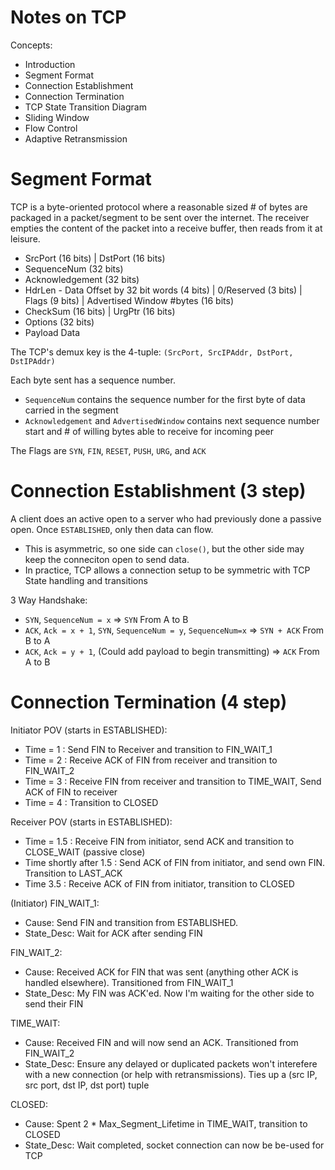 # Notes on TCP 
Concepts:
- Introduction
- Segment Format
- Connection Establishment
- Connection Termination
- TCP State Transition Diagram
- Sliding Window
- Flow Control
- Adaptive Retransmission

# Segment Format
TCP is a byte-oriented protocol where a reasonable sized # of bytes are packaged in a packet/segment to be sent over the internet.
The receiver empties the content of the packet into a receive buffer, then reads from it at leisure.
- SrcPort (16 bits) | DstPort (16 bits)
- SequenceNum (32 bits)
- Acknowledgement (32 bits)
- HdrLen - Data Offset by 32 bit words (4 bits)   |   0/Reserved (3 bits)   |   Flags (9 bits)  |   Advertised Window #bytes (16 bits)
- CheckSum (16 bits)    |   UrgPtr (16 bits)
- Options (32 bits)
- Payload Data

The TCP's demux key is the 4-tuple: `(SrcPort, SrcIPAddr, DstPort, DstIPAddr)`

Each byte sent has a sequence number. 
- `SequenceNum` contains the sequence number for the first byte of data carried in the segment
- `Acknowledgement` and `AdvertisedWindow` contains next sequence number start and # of willing bytes able to receive for incoming peer

The Flags are `SYN`, `FIN`, `RESET`, `PUSH`, `URG`, and `ACK`

# Connection Establishment (3 step)
A client does an active open to a server who had previously done a passive open. Once `ESTABLISHED`, only then data can flow.
- This is asymmetric, so one side can `close()`, but the other side may keep the conneciton open to send data.
- In practice, TCP allows a connection setup to be symmetric with TCP State handling and transitions

3 Way Handshake:
- `SYN`, `SequenceNum = x`                                          => `SYN` From A to B
- `ACK`, `Ack = x + 1`, `SYN`, `SequenceNum = y`, `SequenceNum=x`   => `SYN + ACK` From B to A
- `ACK`, `Ack = y + 1`, (Could add payload to begin transmitting)   => `ACK` From A to B

# Connection Termination (4 step)

Initiator POV (starts in ESTABLISHED):
- Time = 1 : Send FIN to Receiver and transition to FIN_WAIT_1
- Time = 2 : Receive ACK of FIN from receiver and transition to FIN_WAIT_2
- Time = 3 : Receive FIN from receiver and transition to TIME_WAIT, Send ACK of FIN to receiver
- Time = 4 : Transition to CLOSED

Receiver POV (starts in ESTABLISHED):
- Time = 1.5 : Receive FIN from initiator, send ACK and transition to CLOSE_WAIT (passive close)
- Time shortly after 1.5 : Send ACK of FIN from initiator, and send own FIN. Transition to LAST_ACK
- Time 3.5 : Receive ACK of FIN from initiator, transition to CLOSED

(Initiator)
FIN_WAIT_1: 
- Cause: Send FIN and transition from ESTABLISHED. 
- State_Desc: Wait for ACK after sending FIN

FIN_WAIT_2: 
- Cause: Received ACK for FIN that was sent (anything other ACK is handled elsewhere). Transitioned from FIN_WAIT_1
- State_Desc: My FIN was ACK'ed. Now I'm waiting for the other side to send their FIN

TIME_WAIT:
- Cause: Received FIN and will now send an ACK. Transitioned from FIN_WAIT_2
- State_Desc: Ensure any delayed or duplicated packets won't interefere with a new connection (or help with retransmissions). Ties up a (src IP, src port, dst IP, dst port) tuple

CLOSED:
- Cause: Spent 2 * Max_Segment_Lifetime in TIME_WAIT, transition to CLOSED
- State_Desc: Wait completed, socket connection can now be be-used for TCP

